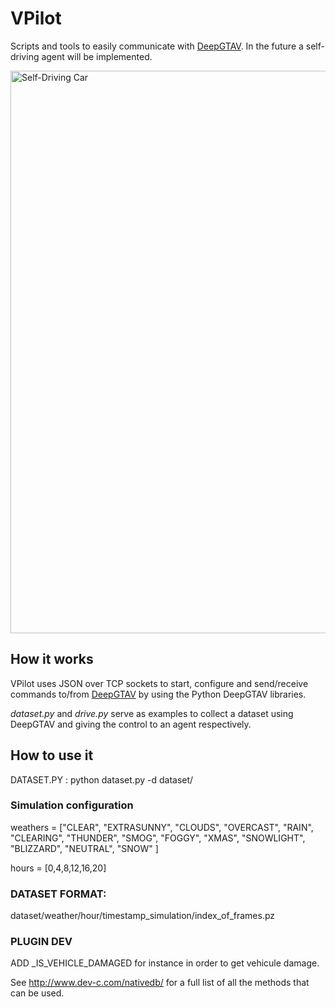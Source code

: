 # VPilot
Scripts and tools to easily communicate with [DeepGTAV](https://github.com/ai-tor/DeepGTAV). In the future a self-driving agent will be implemented.

<img src="http://forococheselectricos.com/wp-content/uploads/2016/07/tesla-autopilot-1.jpg" alt="Self-Driving Car" width="900px">

## How it works

VPilot uses JSON over TCP sockets to start, configure and send/receive commands to/from [DeepGTAV](https://github.com/ai-tor/DeepGTAV) by using the Python DeepGTAV libraries. 

_dataset.py_ and _drive.py_ serve as examples to collect a dataset using DeepGTAV and giving the control to an agent respectively.

## How to use it

DATASET.PY :
python dataset.py -d dataset/ 

### Simulation configuration
weathers = ["CLEAR", "EXTRASUNNY", "CLOUDS", "OVERCAST", "RAIN", "CLEARING", "THUNDER", "SMOG", "FOGGY", "XMAS", "SNOWLIGHT", "BLIZZARD", "NEUTRAL", "SNOW" ]

hours = [0,4,8,12,16,20]

### DATASET FORMAT:
dataset/weather/hour/timestamp_simulation/index_of_frames.pz

### PLUGIN DEV

ADD _IS_VEHICLE_DAMAGED for instance in order to get vehicule damage.

See http://www.dev-c.com/nativedb/ for a full list of all the methods that can be used.


